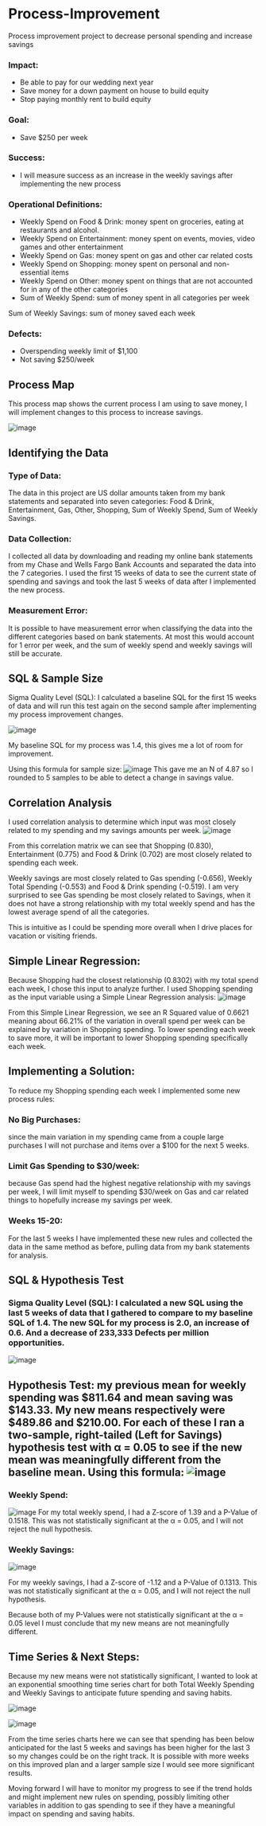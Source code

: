 # Process-Improvement
Process improvement project to decrease personal spending and increase savings

### Impact:
 - Be able to pay for our wedding next year
 - Save money for a down payment on house to build equity
 - Stop paying monthly rent to build equity

### Goal:
 - Save $250 per week

### Success:
 - I will measure success as an increase in the weekly savings after implementing the new process
 

### Operational Definitions:
 - Weekly Spend on Food & Drink: money spent on groceries, eating at restaurants and alcohol.
 - Weekly Spend on Entertainment: money spent on events, movies, video games and other entertainment
 - Weekly Spend on Gas: money spent on gas and other car related costs
 - Weekly Spend on Shopping: money spent on personal and non-essential items
 - Weekly Spend on Other: money spent on things that are not accounted for in any of the other categories
 - Sum of Weekly Spend: sum of money spent in all categories per week

Sum of Weekly Savings: sum of money saved each week

### Defects: 
 - Overspending weekly limit of $1,100 
 - Not saving $250/week

## Process Map
This process map shows the current process I am using to save money, I will implement changes to this process to increase savings.

![image](https://user-images.githubusercontent.com/94664740/226765589-a6291870-5dd0-4231-a437-75892aae4789.png)

## Identifying the Data

### Type of Data: 
The data in this project are US dollar amounts taken from my bank statements and separated into seven categories: Food & Drink, Entertainment, Gas, Other, Shopping, Sum of Weekly Spend, Sum of Weekly Savings. 

### Data Collection: 
I collected all data by downloading and reading my online bank statements from my Chase and Wells Fargo Bank Accounts and separated the data into the 7 categories. I used the first 15 weeks of data to see the current state of spending and savings and took the last 5 weeks of data after I implemented the new process. 

### Measurement Error:
It is possible to have measurement error when classifying the data into the different categories based on bank statements. At most this would account for 1 error per week, and the sum of weekly spend and weekly savings will still be accurate.

## SQL & Sample Size

Sigma Quality Level (SQL): 
I calculated a baseline SQL for the first 15 weeks of data and will run this test again on the second sample after implementing my process improvement changes.

![image](https://user-images.githubusercontent.com/94664740/226766550-6c508ff7-32fe-4896-a3fa-3a5bd3922d4c.png)

My baseline SQL for my process was 1.4, this gives me a lot of room for improvement.

Using this formula for sample size: ![image](https://user-images.githubusercontent.com/94664740/226766630-74b36675-6ea2-4cf6-abec-18f01795de6d.png)
This gave me an N of 4.87 so I rounded to 5 samples to be able to detect a change in savings value.

## Correlation Analysis
I used correlation analysis to determine which input was most closely related to my spending and my savings amounts per week.
![image](https://user-images.githubusercontent.com/94664740/226766858-8d27d740-0ca9-4522-99b1-6d1d365a7bf9.png)

From this correlation matrix we can see that Shopping (0.830), Entertainment (0.775) and Food & Drink (0.702) are most closely related to spending each week.

Weekly savings are most closely related to Gas spending (-0.656), Weekly Total Spending (-0.553) and Food & Drink spending (-0.519). I am very surprised to see Gas spending be most closely related to Savings, when it does not have a strong relationship with my total weekly spend and has the lowest average spend of all the categories.

This is intuitive as I could be spending more overall when I drive places for vacation or visiting friends.

## Simple Linear Regression:
Because Shopping had the closest relationship (0.8302) with my total spend each week, I chose this input to analyze further. I used Shopping spending as the input variable using a Simple Linear Regression analysis:
![image](https://user-images.githubusercontent.com/94664740/226767062-9dc26ca2-fd87-44b1-a7e3-f32e5b42f406.png)

From this Simple Linear Regression, we see an R Squared value of 0.6621 meaning about 66.21% of the variation in overall spend per week can be explained by variation in Shopping spending. To lower spending each week to save more, it will be important to lower Shopping spending specifically each week.

## Implementing a Solution:
To reduce my Shopping spending each week I implemented some new process rules:

### No Big Purchases: 
since the main variation in my spending came from a couple large purchases I will not purchase and items over a $100 for the next 5 weeks.

### Limit Gas Spending to $30/week: 
because Gas spend had the highest negative relationship with my savings per week, I will limit myself to spending $30/week on Gas and car related things to hopefully increase my savings per week.

### Weeks 15-20:
For the last 5 weeks I have implemented these new rules and collected the data in the same method as before, pulling data from my bank statements for analysis.

## SQL & Hypothesis Test

### Sigma Quality Level (SQL): I calculated a new SQL using the last 5 weeks of data that I gathered to compare to my baseline SQL of 1.4. The new SQL for my process is 2.0, an increase of 0.6. And a decrease of 233,333 Defects per million opportunities.

![image](https://user-images.githubusercontent.com/94664740/226767839-f984fc77-7d89-4864-a3a1-625ff09bbeaa.png)

## Hypothesis Test: my previous mean for weekly spending was $811.64 and mean saving was $143.33. My new means respectively were $489.86 and $210.00. For each of these I ran a two-sample, right-tailed  (Left for Savings) hypothesis test with α = 0.05 to see if the new mean was meaningfully different from the baseline mean. Using this formula: ![image](https://user-images.githubusercontent.com/94664740/226767901-3b2e36ef-5c92-4b33-b402-066bc110d71f.png)

### Weekly Spend:
![image](https://user-images.githubusercontent.com/94664740/226767934-6f8977fc-d9e3-4d19-8a81-0cf7f60de51e.png)
For my total weekly spend, I had a Z-score of 1.39 and a P-Value of 0.1518. This was not statistically significant at the α = 0.05, and I will not reject the null hypothesis.

### Weekly Savings:
![image](https://user-images.githubusercontent.com/94664740/226768437-9bb40525-dab5-40b7-8447-965beaf6ca28.png)

For my weekly savings, I had a Z-score of -1.12 and a P-Value of 0.1313. This was not statistically significant at the α = 0.05, and I will not reject the null hypothesis.

Because both of my P-Values were not statistically significant at the α = 0.05 level I must conclude that my new means are not meaningfully different.

## Time Series & Next Steps:
Because my new means were not statistically significant, I wanted to look at an exponential smoothing time series chart for both Total Weekly Spending and Weekly Savings to anticipate future spending and saving habits.

![image](https://user-images.githubusercontent.com/94664740/226768863-a804ddbc-698b-4a93-87f6-69009e9986a2.png)

![image](https://user-images.githubusercontent.com/94664740/226768884-9ad10185-f1ed-4dbc-9a90-81204ee84501.png)

From the time series charts here we can see that spending has been below anticipated for the last 5 weeks and savings has been higher for the last 3 so my changes could be on the right track. It is possible with more weeks on this improved plan and a larger sample size I would see more significant results.

Moving forward I will have to monitor my progress to see if the trend holds and might implement new rules on spending, possibly limiting other variables in addition to gas spending to see if they have a meaningful impact on spending and saving habits.



















